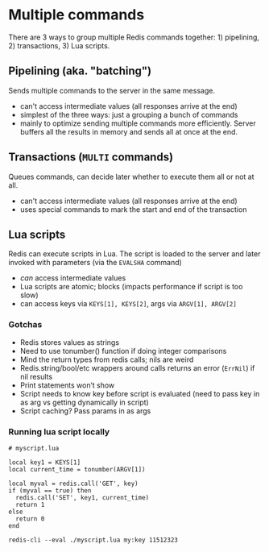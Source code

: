 # Multiple commands

There are 3 ways to group multiple Redis commands together: 1) pipelining, 2) transactions, 3) Lua scripts.

## Pipelining (aka. "batching")
Sends multiple commands to the server in the same message.

- can't access intermediate values (all responses arrive at the end)
- simplest of the three ways: just a grouping a bunch of commands
- mainly to optimize sending multiple commands more efficiently. Server buffers all the results in memory and sends all at once at the end.

## Transactions (`MULTI` commands)
Queues commands, can decide later whether to execute them all or not at all.

- can't access intermediate values (all responses arrive at the end)
- uses special commands to mark the start and end of the transaction

## Lua scripts

Redis can execute scripts in Lua. The script is loaded to the server and later invoked with parameters (via the `EVALSHA` command)
- _can_ access intermediate values
- Lua scripts are atomic; blocks (impacts performance if script is too slow)
- can access keys via `KEYS[1], KEYS[2]`, args via `ARGV[1], ARGV[2]`

### Gotchas
- Redis stores values as strings
- Need to use tonumber() function if doing integer comparisons
- Mind the return types from redis calls; nils are weird
- Redis.string/bool/etc wrappers around calls returns an error (`ErrNil`) if nil results
- Print statements won’t show
- Script needs to know key before script is evaluated (need to pass key in as arg vs getting dynamically in script)
- Script caching? Pass params in as args

### Running lua script locally


```
# myscript.lua

local key1 = KEYS[1]
local current_time = tonumber(ARGV[1])

local myval = redis.call('GET', key)
if (myval == true) then
  redis.call('SET', key1, current_time)
  return 1
else
  return 0
end
```

`redis-cli --eval ./myscript.lua my:key 11512323`
